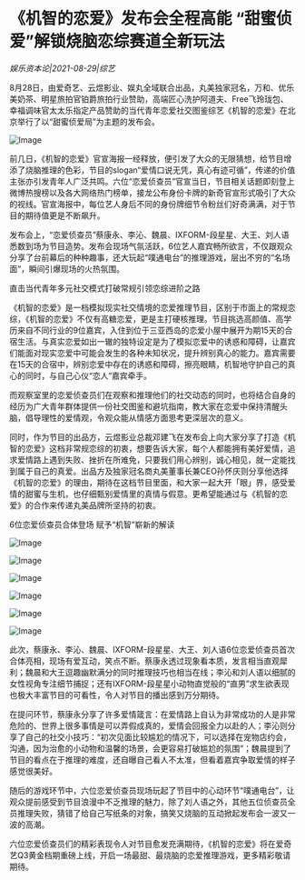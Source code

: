 # 《机智的恋爱》发布会全程高能 “甜蜜侦爱”解锁烧脑恋综赛道全新玩法

*娱乐资本论|2021-08-29|综艺*

8月28日，由爱奇艺、云煜影业、娱丸全域联合出品，丸美独家冠名，万和、优乐美奶茶、明星旅拍官铂爵旅拍行业赞助，高端匠心洗护阿道夫、Free飞玲珑包、幸福调味官太太乐指定产品赞助的当代青年恋爱社交图鉴综艺《机智的恋爱》在北京举行了以“甜蜜侦爱局”为主题的发布会。

![Image](http://static.ylzbl.com/uploads/ueditor/php/upload/image/20210829/1630215459635379.jpeg)

前几日，《机智的恋爱》官宣海报一经释放，便引发了大众的无限猜想，给节目增添了烧脑推理的色彩，节目的slogan“爱情口说无凭，真心有迹可循”，传递的价值主张亦引发青年人广泛共鸣。六位“恋爱侦查员”官宣当日，节目相关话题即刻登上微博热搜榜以及各大网络热门榜单，接龙公布身份卡牌的新奇官宣形式吸引了大众的视线。官宣海报中，每位艺人身后不同的身份牌细节令粉丝们好奇满满，对于节目的期待值更是不断飙升。

发布会上，“恋爱侦查员”蔡康永、李沁、魏晨、IXFORM-段星星、大王、刘人语悉数到场为节目造势。发布会现场气氛活跃，6位艺人嘉宾畅所欲言，不仅跟观众分享了台前幕后的种种趣事，还大玩起“噗通电台”的推理游戏，层出不穷的“名场面”，瞬间引爆现场的火热氛围。

直击当代青年多元社交模式打破常规引领恋综进阶之路

《机智的恋爱》是一档模拟现实社交情境的恋爱推理节目，区别于市面上的常规恋综，《机智的恋爱》不仅有高糖恋爱，更是主打硬核推理。节目挑选高颜值、高学历来自不同行业的9位嘉宾，入住到位于三亚西岛的恋爱小屋中展开为期15天的合宿生活。与真实恋爱如出一辙的独特设定是为了模拟恋爱中的诱惑和障碍，让嘉宾们能面对现实恋爱中可能会发生的各种未知状况，提升辨别真心的能力。嘉宾需要在15天的合宿中，辨别恋爱中存在的诱惑和障碍，擦亮眼睛，机智地守护自己的真心的同时，与自己心仪“恋人”嘉宾牵手。

而观察室里的恋爱侦查员们在观察和推理他们的社交动态的同时，也将结合自身的经历为广大青年群体提供一份社交图鉴和避坑指南，教大家在恋爱中保持清醒头脑，倡导理性的爱情观，令观众能从情感方面思考更深层次的意义。

同时，作为节目的出品方，云煜影业总裁邓建飞在发布会上向大家分享了打造《机智的恋爱》这档非常规恋综的初衷，想要告诉大家，每个人都能拥有美好爱情，追求爱情路上遇到失败、挫折在所难免，只要我们用心辨别，诚心相见，就一定能找到属于自己的真爱。出品方及独家冠名商丸美董事长兼CEO孙怀庆则分享他选择《机智的恋爱》的理由，期待在这档节目里面，和大家一起大开「眼」界，感受爱情的甜蜜与生机，也仔细甄别爱情里的真情与假意。更希望能通过与《机智的恋爱》的合作来传递丸美品牌所坚持的初衷。

6位恋爱侦查员合体登场 赋予“机智”崭新的解读

![Image](http://static.ylzbl.com/uploads/ueditor/php/upload/image/20210829/1630215486794551.jpeg)

![Image](http://static.ylzbl.com/uploads/ueditor/php/upload/image/20210829/1630215502308736.jpeg)

![Image](http://static.ylzbl.com/uploads/ueditor/php/upload/image/20210829/1630215519934115.jpeg)

![Image](http://static.ylzbl.com/uploads/ueditor/php/upload/image/20210829/1630215535804144.jpeg)

![Image](http://static.ylzbl.com/uploads/ueditor/php/upload/image/20210829/1630215550146131.jpeg)

![Image](http://static.ylzbl.com/uploads/ueditor/php/upload/image/20210829/1630215563955123.jpeg)

此次，蔡康永、李沁、魏晨、IXFORM-段星星、大王、刘人语6位恋爱侦查员首次合体亮相，现场有爱互动，笑点不断。蔡康永透过现象看本质，发言相当直观犀利；魏晨和大王逗趣幽默满分的同时推理技巧也相当在线；李沁和刘人语以细腻的女性视角专注细节捕捉；还有IXFORM-段星星小动物直觉般的“直男”求生欲表现也极大丰富节目的可看性，令人对节目的播出感到万分期待。

在提问环节，蔡康永分享了许多爱情箴言：在爱情路上自认为非常成功的人是非常危险的、世界上很多事情是可以弄假成真的，爱情会回报全力以赴的人；李沁则分享了自己的社交小技巧：“初次见面比较尴尬的情况下，可以选择在宠物店约会，沟通，因为治愈的小动物和温馨的场景，会更容易打破尴尬的氛围”；魏晨提到了节目的看点在于推理的难度，还自曝自己看人不太准，但看着嘉宾争取爱情的样子感觉很美好。

随后的游戏环节中，六位恋爱侦查员现场玩起了节目中的心动环节“噗通电台”，让观众提前感受到节目浪漫中不乏推理的魅力，除了刘人语之外，其他五位侦查员全员推理失败，猜错了给自己写纸条的对象，搞笑又烧脑的互动掀起发布会一波又一波的高潮。

六位恋爱侦查员们的精彩表现令人对节目愈发充满期待，《机智的恋爱》将在爱奇艺Q3黄金档期重磅上线，开启一场最甜、最烧脑的恋爱推理游戏，更多精彩敬请期待。

